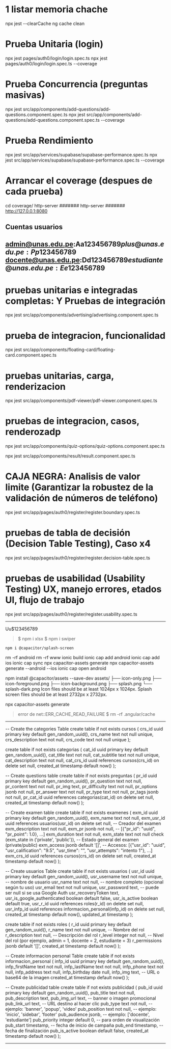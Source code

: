 

# 1 listar memoria chache
npx jest --clearCache
ng cache clean

# Prueba Unitaria (login)
npx jest pages/auth0/login/login.spec.ts
npx jest pages/auth0/login/login.spec.ts --coverage

# Prueba Concurrencia (preguntas masivas)
npx jest src/app/components/add-questions/add-questions.component.spec.ts
npx jest src/app/components/add-questions/add-questions.component.spec.ts --coverage

# Prueba Rendimiento
npx jest src/app/services/supabase/supabase-performance.spec.ts
npx jest src/app/services/supabase/supabase-performance.spec.ts --coverage


# Arrancar el coverage (despues de cada prueba)
cd coverage/
http-server
#######  http-server
#######  http://127.0.0.1:8080

## Cuentas usuarios

admin@unas.edu.pe:Aa$123456789
plus@unas.edu.pe:Pp$123456789
docente@unas.edu.pe:Dd$123456789
estudiante@unas.edu.pe:Ee$123456789
---------------------------------------------------------------------------
# pruebas unitarias e integradas completas:  Y Pruebas de integración
npx jest src/app/components/advertising/advertising.component.spec.ts

# prueba de integracion, funcionalidad
npx jest src/app/components/floating-card/floating-card.component.spec.ts

# pruebas unitarias, carga, renderizacion
npx jest src/app/components/pdf-viewer/pdf-viewer.component.spec.ts

# pruebas de integracion, casos, renderozadp
npx jest src/app/components/quiz-options/quiz-options.component.spec.ts

npx jest src/app/components/result/result.component.spec.ts


# CAJA NEGRA: Analisis de valor limite (Garantizar la robustez de la validación de números de teléfono)
npx jest src/app/pages/auth0/register/register.boundary.spec.ts

# pruebas de tabla de decisión (Decision Table Testing), Caso x4
npx jest src/app/pages/auth0/register/register.decision-table.spec.ts

# pruebas de usabilidad (Usability Testing) UX, manejo errores, etados UI, flujo de trabajo
npx jest src/app/pages/auth0/register/register.usability.spec.ts




---------------------------------------------------------------------------

Uu$123456789

>$ npm i xlsx
>$ npm i swiper

    npm i @capacitor/splash-screen
rm -rf android
rm -rf www
ionic build
ionic cap add android
    ionic cap add ios
ionic cap sync
npx capacitor-assets generate
    npx capacitor-assets generate --android --ios
ionic cap open android

npm install @capacitor/assets --save-dev
assets/
├── icon-only.png
├── icon-foreground.png
├── icon-background.png
├── splash.png
└── splash-dark.png
Icon files should be at least 1024px x 1024px. Splash screen files should be at least 2732px x 2732px.

npx capacitor-assets generate

>  error de net::ERR_CACHE_READ_FAILURE 
>$ rm -rf .angular/cache
------------------------------------------------------------------------------------------
-- Create the categories Table
create table if not exists cursos (
  crs_id uuid primary key default gen_random_uuid(),
  crs_name text not null unique,
  crs_description text not null,
  crs_code text not null unique
);


create table if not exists categorias (
  cat_id uuid primary key default gen_random_uuid(),
  cat_title text not null,
  cat_subtitle text not null unique,
  cat_description text not null,
  cat_crs_id uuid references cursos(crs_id) on delete set null,
  created_at timestamp default now()
);


-- Create questions table
create table if not exists preguntas (
  pr_id uuid primary key default gen_random_uuid(),
  pr_question text not null,
  pr_content text not null,
  pr_img text,
  pr_difficulty text not null,
  pr_options jsonb not null,
  pr_answer text not null,
  pr_type text not null,
  pr_tags jsonb not null,
  pr_cat_id uuid references categorias(cat_id) on delete set null,
  created_at timestamp default now()
);


-- Create examen table
create table if not exists examenes (
  exm_id uuid primary key default gen_random_uuid(),
  exm_name text not null,
  exm_usr_id uuid references usuarios(usr_id) on delete set null, -- Creador del examen
  exm_description text not null,
  exm_pr jsonb not null, -- [{"pr_id": "uuid", "pr_point": 1.0}, ...]
  exm_duration text not null,
  exm_state text not null check (exm_state in ('private', 'public')), -- Estado general del examen (private/public)
  exm_access jsonb default '[]', -- Accesos: [{"usr_id": "uuid", "usr_calification": "9.5", "usr_time": "", "usr_attempts": "intento 1"}, ...]
  exm_crs_id uuid references cursos(crs_id) on delete set null,
  created_at timestamp default now()
);

-- Create usuarios Table
create table if not exists usuarios (
  usr_id uuid primary key default gen_random_uuid(),
  usr_username text not null unique, -- nombre de usuario
  usr_name text not null,            -- nombre completo (opcional según tu uso)
  usr_email text not null unique,
  usr_password text,                 -- puede ser null si se usa Google Auth
  usr_recoveryToken text,
  usr_is_google_authenticated boolean default false,
  usr_is_active boolean default true,
  usr_r_id uuid references roles(r_id) on delete set null,
  usr_infp_id uuid references informacion_personal(infp_id) on delete set null,
  created_at timestamp default now(),
  updated_at timestamp
);

create table if not exists roles (
  r_id uuid primary key default gen_random_uuid(),
  r_name text not null unique, -- Nombre del rol
  r_description text null, -- Descripción del rol
  r_level integer not null, -- Nivel del rol (por ejemplo, admin = 1, docente = 2, estudiante = 3)
  r_permissions jsonb default '[]',
  created_at timestamp default now()
);

-- Create informacion personal Table
create table if not exists informacion_personal (
  infp_id uuid primary key default gen_random_uuid(),
  infp_firstName text not null,
  infp_lastName text not null,
  infp_phone text not null,
  infp_address text null,
  infp_birthday date null,
  infp_img text, -- URL o base64 de la imagen
  created_at timestamp default now()
);

-- Create publicidad table
create table if not exists publicidad (
  pub_id uuid primary key default gen_random_uuid(),
  pub_title text not null,
  pub_description text,
  pub_img_url text, -- banner o imagen promocional
  pub_link_url text, -- URL destino al hacer clic
  pub_type text not null, -- ejemplo: 'banner', 'popup', 'video'
  pub_position text not null, -- ejemplo: 'inicio', 'sidebar', 'footer'
  pub_audience jsonb, -- ejemplo: ['docente', 'estudiante']
  pub_priority integer default 0, -- para orden de visualización
  pub_start timestamp, -- fecha de inicio de campaña
  pub_end timestamp, -- fecha de finalización
  pub_is_active boolean default false,
  created_at timestamp default now()
);


------------------------------------------------------------------------------------------

